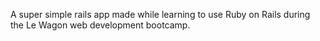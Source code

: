 A super simple rails app made while learning to use Ruby on Rails during the Le Wagon web development bootcamp.
